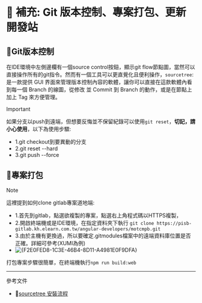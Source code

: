 # 📌 補充: Git 版本控制、專案打包、更新開發站

## 📌**Git版本控制**
在IDE環境中左側邊欄有一個source control按鈕，顯示git flow節點圖，當然可以直接操作所有的git指令。然而有一個工具可以更直覺化且便利操作，`sourcetree`: 是一款提供 GUI 界面來管理版本控制內容的軟體，讓你可以直接在這款軟體內看到每一個 Branch 的線圖，從修改 並 Commit 到 Branch 的動作，或是在節點上加上 Tag 來方便管理。

>[!IMPORTANT]
>如果分支以push到遠端，但想要反悔並不保留紀錄可以使用`git reset`，**切記，請小心使用**，以下為使用步驟:
>- 1.git checkout到要異動的分支
>- 2.git reset --hard <reflog-hash>
>- 3.git push --force

## 📌**專案打包**
>[!NOTE]
>這裡提到如何clone gitlab專案道地端:
>- 1.首先到gitlab，點選欲複製的專案，點選右上角程式碼以HTTPS複製，
>- 2.開啟終端機或是IDE環境，在指定資料夾下執行 `git clone https://pisb-gitlab.kh.elearn.com.tw/angular-developers/motcmpb.git`
>- 3.由於主機有更換過，所以要確定.gitmodules檔案中的遠端資料庫位置是否正確。詳細可參考(XUMI為例)
>- ![{F2E0FED8-1C3E-46B4-8D11-A4981E0F9DFA}](https://github.com/user-attachments/assets/1f8a83aa-1248-4169-93eb-c9671443d7df)

打包專案步驟很簡單，在終端機執行`npm run build:web`

---
參考文件
- 📌[sourcetree 安裝流程](https://ithelp.ithome.com.tw/articles/10206852)




